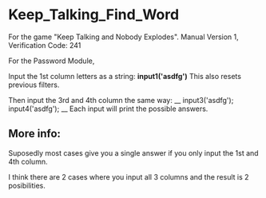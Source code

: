 # Keep_Talking_Find_Word
For the game "Keep Talking and Nobody Explodes".
  Manual Version 1, Verification Code: 241

For the Password Module, 

Input the 1st column letters as a string: __input1('asdfg')__ This also resets previous filters.

Then input the 3rd and 4th column the same way: __ input3('asdfg'); input4('asdfg'); __
Each input will print the possible answers.


## More info:
  Suposedly most cases give you a single answer if you only input the 1st and 4th column.
  
  I think there are 2 cases where you input all 3 columns and the result is 2 posibilities.
